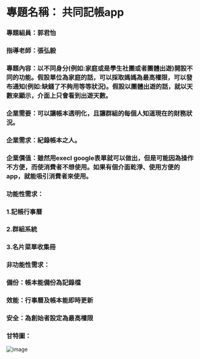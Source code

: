 # 專題名稱： 共同記帳app
### 專題組員：郭君怡
### 指導老師：張弘毅
### 專題內容：以不同身分(例如:家庭或是學生社團或者團體出遊)開設不同的功能。假設單位為家庭的話，可以採取媽媽為最高權限，可以發布通知(例如:缺錢了不夠用等等狀況)。假設以團體出遊的話，就以天數來顯示，介面上只會看到出遊天數。
### 企業需要：可以讓帳本透明化，且讓群組的每個人知道現在的財務狀況。
### 企業需求：紀錄帳本之人。
### 企業價值：雖然用execl google表單就可以做出，但是可能因為操作不方便，而使消費者不想使用。如果有個介面乾淨、使用方便的app，就能吸引消費者來使用。 
### 功能性需求：
### 1.記帳行事曆
### 2.群組系統
### 3.名片菜單收集冊
### 非功能性需求：
### 備份：帳本能備份為記錄檔
### 效能：行事曆及帳本能即時更新
### 安全：為創始者設定為最高權限

### 甘特圖：
![image](https://github.com/junkuo/MIS_3B_21/blob/master/%E6%9C%AA%E5%91%BD%E5%90%8D.png?raw=true)
